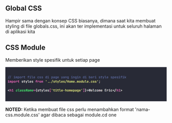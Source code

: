 ## Global CSS

Hampir sama dengan konsep CSS biasanya, dimana saat kita membuat styling di file globals.css, ini akan ter implementasi untuk seluruh halaman di aplikasi kita

## CSS Module

Memberikan style spesifik untuk setiap page

![](img/styles.png)

**NOTED:** Ketika membuat file css perlu menambahkan format 'nama-css.module.css' agar dibaca sebagai module.cd one 